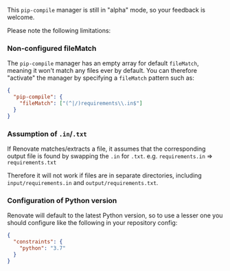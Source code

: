 This `pip-compile` manager is still in "alpha" mode, so your feedback is welcome.

Please note the following limitations:

### Non-configured fileMatch

The `pip-compile` manager has an empty array for default `fileMatch`, meaning it won't match any files ever by default.
You can therefore "activate" the manager by specifying a `fileMatch` pattern such as:

```json
{
  "pip-compile": {
    "fileMatch": ["(^|/)requirements\\.in$"]
  }
}
```

### Assumption of `.in`/`.txt`

If Renovate matches/extracts a file, it assumes that the corresponding output file is found by swapping the `.in` for `.txt`.
e.g. `requirements.in` => `requirements.txt`

Therefore it will not work if files are in separate directories, including `input/requirements.in` and `output/requirements.txt`.

### Configuration of Python version

Renovate will default to the latest Python version, so to use a lesser one you should configure like the following in your repository config:

```json
{
  "constraints": {
    "python": "3.7"
  }
}
```
